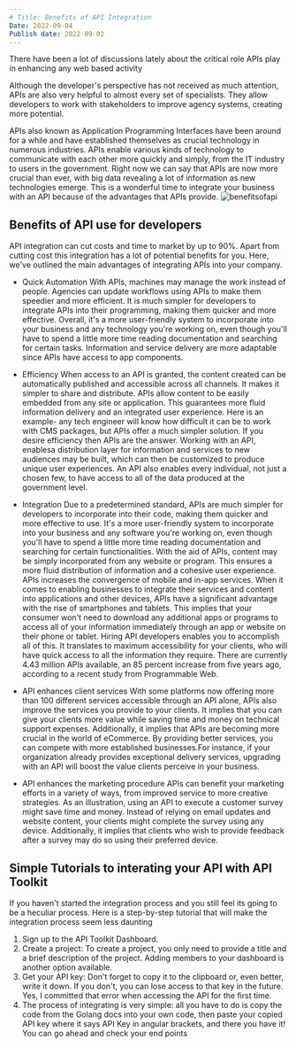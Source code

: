 ```yaml
---
# Title: Benefits of API Integration
Date: 2022-09-04
Publish date: 2022-09-02
---
```

There have been a lot of discussions lately about the critical role APIs play in enhancing any web based activity

Although the developer's perspective has not received as much attention, APIs are also very helpful to almost every set of specialists. They allow developers to work with stakeholders to improve agency systems, creating more potential.

APIs also known as Application Programming Interfaces have been around for a while and have established themselves as crucial technology in numerous industries. APIs enable various kinds of technology to communicate with each other more quickly and simply, from the IT industry to users in the government. Right now we can say that APIs are now more crucial than ever, with big data revealing a lot of information as new technologies emerge. This is a wonderful time to integrate your business with an API because of the advantages that APIs provide.
![benefitsofapi](../R.png)

## Benefits of API use for developers 
API integration can cut costs and time to market by up to 90%. Apart from cutting cost this integration has a lot of potential benefits for you. Here, we've outlined the main advantages of integrating APIs into your company.
- Quick Automation
  With APIs, machines may manage the work instead of    people. Agencies can update workflows using APIs to make them speedier and more efficient. It is much simpler for developers to integrate APIs into their programming, making them quicker and more effective. Overall, it's a more user-friendly system to incorporate into your business and any technology you're working on, even though you'll have to spend a little more time reading documentation and searching for certain tasks. Information and service delivery are more adaptable since APIs have access to app components. 

- Efficiency
  When access to an API is granted, the content created can be automatically published and accessible across all channels. It makes it simpler to share and distribute. APIs allow content to be easily embedded from any site or application. This guarantees more fluid information delivery and an integrated user experience. Here is an example- any tech engineer will know how difficult it can be to work with CMS packages, but APIs offer a much simpler solution. If you desire efficiency then APIs are the answer. Working with an API, enablesa distribution layer for information and services to new audiences may be built, which can then be customized to produce unique user experiences. An API also enables every individual, not just a chosen few, to have access to all of the data produced at the government level.

- Integration
  Due to a predetermined standard, APIs are much simpler for developers to incorporate into their code, making them quicker and more effective to use. It's a more user-friendly system to incorporate into your business and any software you're working on, even though you'll have to spend a little more time reading documentation and searching for certain functionalities. With the aid of APIs, content may be simply incorporated from any website or program. This ensures a more fluid distribution of information and a cohesive user experience. APIs increases the convergence of mobile and in-app services. When it comes to enabling businesses to integrate their services and content into applications and other devices, APIs have a significant advantage with the rise of smartphones and tablets. This implies that your consumer won't need to download any additional apps or programs to access all of your information immediately through an app or website on their phone or tablet. Hiring API developers enables you to accomplish all of this. It translates to maximum accessibility for your clients, who will have quick access to all the information they require. There are currently 4.43 million APIs available, an 85 percent increase from five years ago, according to a recent study from Programmable Web.

- API enhances client services
  With some platforms now offering more than 100 different services accessible through an API alone, APIs also improve the services you provide to your clients. It implies that you can give your clients more value while saving time and money on technical support expenses. Additionally, it implies that APIs are becoming more crucial in the world of eCommerce. By providing better services, you can compete with more established businesses.For instance, if your organization already provides exceptional delivery services, upgrading with an API will boost the value clients perceive in your business.

- API enhances the marketing procedure
  APIs can benefit your marketing efforts in a variety of ways, from improved service to more creative strategies. As an illustration, using an API to execute a customer survey might save time and money. Instead of relying on email updates and website content, your clients might complete the survey using any device.
  Additionally, it implies that clients who wish to provide feedback after a survey may do so using their preferred device.

## Simple Tutorials to interating your API with API Toolkit
If you haven't started the integration process and you still feel its going to be a heculiar process. Here is a step-by-step tutorial that will make the integration process seem less daunting 
1. Sign up to the API Toolkit Dashboard. 
2. Create a project: To create a project, you only need to provide a title and a brief description of the project. Adding members to your dashboard is another option available. 
3. Get your API key: Don't forget to copy it to the clipboard or, even better, write it down. If you don't, you can lose access to that key in the future. Yes, I committed that error when accessing the API for the first time. 
4. The process of integrating is very simple: all you have to do is copy the code from the Golang docs into your own code, then paste your copied API key where it says API Key in angular brackets, and there you have it! You can go ahead and check your end points
